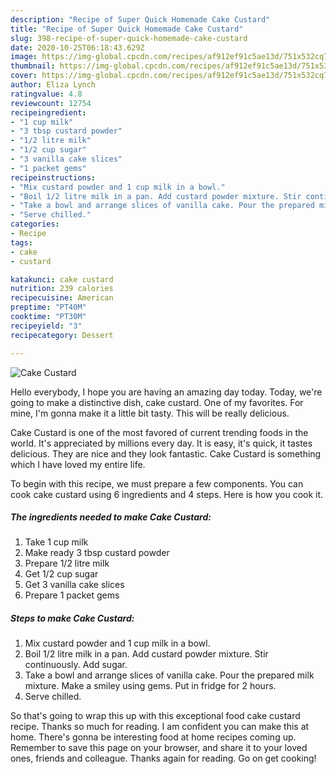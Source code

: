 ```yaml
---
description: "Recipe of Super Quick Homemade Cake Custard"
title: "Recipe of Super Quick Homemade Cake Custard"
slug: 398-recipe-of-super-quick-homemade-cake-custard
date: 2020-10-25T06:18:43.629Z
image: https://img-global.cpcdn.com/recipes/af912ef91c5ae13d/751x532cq70/cake-custard-recipe-main-photo.jpg
thumbnail: https://img-global.cpcdn.com/recipes/af912ef91c5ae13d/751x532cq70/cake-custard-recipe-main-photo.jpg
cover: https://img-global.cpcdn.com/recipes/af912ef91c5ae13d/751x532cq70/cake-custard-recipe-main-photo.jpg
author: Eliza Lynch
ratingvalue: 4.8
reviewcount: 12754
recipeingredient:
- "1 cup milk"
- "3 tbsp custard powder"
- "1/2 litre milk"
- "1/2 cup sugar"
- "3 vanilla cake slices"
- "1 packet gems"
recipeinstructions:
- "Mix custard powder and 1 cup milk in a bowl."
- "Boil 1/2 litre milk in a pan. Add custard powder mixture. Stir continuously. Add sugar."
- "Take a bowl and arrange slices of vanilla cake. Pour the prepared milk mixture. Make a smiley using gems. Put in fridge for 2 hours."
- "Serve chilled."
categories:
- Recipe
tags:
- cake
- custard

katakunci: cake custard 
nutrition: 239 calories
recipecuisine: American
preptime: "PT40M"
cooktime: "PT30M"
recipeyield: "3"
recipecategory: Dessert

---
```



![Cake Custard](https://img-global.cpcdn.com/recipes/af912ef91c5ae13d/751x532cq70/cake-custard-recipe-main-photo.jpg)

Hello everybody, I hope you are having an amazing day today. Today, we're going to make a distinctive dish, cake custard. One of my favorites. For mine, I'm gonna make it a little bit tasty. This will be really delicious.



Cake Custard is one of the most favored of current trending foods in the world. It's appreciated by millions every day. It is easy, it's quick, it tastes delicious. They are nice and they look fantastic. Cake Custard is something which I have loved my entire life.


To begin with this recipe, we must prepare a few components. You can cook cake custard using 6 ingredients and 4 steps. Here is how you cook it.

<!--inarticleads1-->

##### The ingredients needed to make Cake Custard:

1. Take 1 cup milk
1. Make ready 3 tbsp custard powder
1. Prepare 1/2 litre milk
1. Get 1/2 cup sugar
1. Get 3 vanilla cake slices
1. Prepare 1 packet gems




<!--inarticleads2-->

##### Steps to make Cake Custard:

1. Mix custard powder and 1 cup milk in a bowl.
1. Boil 1/2 litre milk in a pan. Add custard powder mixture. Stir continuously. Add sugar.
1. Take a bowl and arrange slices of vanilla cake. Pour the prepared milk mixture. Make a smiley using gems. Put in fridge for 2 hours.
1. Serve chilled.




So that's going to wrap this up with this exceptional food cake custard recipe. Thanks so much for reading. I am confident you can make this at home. There's gonna be interesting food at home recipes coming up. Remember to save this page on your browser, and share it to your loved ones, friends and colleague. Thanks again for reading. Go on get cooking!
